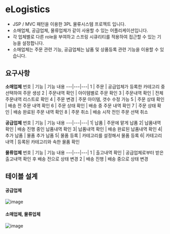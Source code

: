 # eLogistics
- JSP / MVC 패턴을 이용한 3PL 물류시스템 프로젝트 입니다.
- 소매업체, 공급업체, 물류업체가 같이 사용할 수 있는 어플리케이션입니다.
- 각 업체별로 다른 role을 부여하고 스프링 시큐리티를 적용하여 접근할 수 있는 기능을 설정합니다.
- 소매업체는 주문 관련 기능, 공급업체는 납품 및 상품등록 관련 기능을 이용할 수 있습니다.

## 요구사항
**소매업체**
번호 | 기능 | 기능 내용
---|---|---|
1 | 주문 | 공급업체가 등록한 카테고리 중 선택하여 주문 생성
2 | 주문내역 확인 | 아이템별로 주문 확인
3 | 주문내역 확인 | 전체 주문내역 리스트로 확인
4 | 주문 변경 | 주문 아이템, 갯수 수정 가능
5 | 주문 상태 확인 | 배송 전 주문 내역 확인
6 | 주문 상태 확인 | 배송 중 주문 내역 확인
7 | 주문 상태 확인 | 배송 완료된 주문 내역 확인
8 | 주문 취소 | 배송 시작 전인 주문 선택 취소

**공급업체**
번호 | 기능 | 기능 내용
---|---|---|
1| 납품 | 주문에 맡게 납품
2| 납품내역 확인 | 배송 진행 중인 납품내역 확인
3| 납품내역 확인 | 배송 완료된 납품내역 확인
4| 추가 납품 | 물품 추가 납품
5| 물품 등록 | 카테고리를 설정해서 물품 등록
6| 카테고리 내역 | 등록된 카테고리와 속한 물품 확인

**물류업체**
번호 | 기능 | 기능 내용
---|---|---|
1 | 출고내역 확인 | 공급업체로부터 받은 출고내역 확인 후 배송 전으로 상태 변경
2 | 배송 진행 | 배송 중으로 상태 변경

## 테이블 설계

#### 공급업체
![image](https://user-images.githubusercontent.com/105147525/173352720-24f7d63e-c2c9-4755-9267-f7bcde4471a4.png)

#### 소매업체, 물류업체

![image](https://user-images.githubusercontent.com/105147525/177079466-d169fb47-da14-4942-b919-5ba387b6114c.png)

